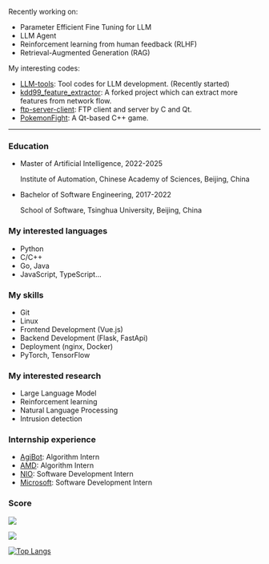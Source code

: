 Recently working on:

- Parameter Efficient Fine Tuning for LLM
- LLM Agent
- Reinforcement learning from human feedback (RLHF)
- Retrieval-Augmented Generation (RAG)

My interesting codes:

- [LLM-tools](https://github.com/yorhaha/LLM-tools): Tool codes for LLM development. (Recently started)
- [kdd99_feature_extractor](https://github.com/yorhaha/kdd99_feature_extractor): A forked project which can extract more features from network flow.
- [ftp-server-client](https://github.com/yorhaha/ftp-server-client): FTP client and server by C and Qt.
- [PokemonFight](https://github.com/yorhaha/PokemonFight): A Qt-based C++ game.

---

### Education

- Master of Artificial Intelligence, 2022-2025

  Institute of Automation, Chinese Academy of Sciences, Beijing, China

- Bachelor of Software Engineering, 2017-2022
  
  School of Software, Tsinghua University, Beijing, China

### My interested languages

- Python
- C/C++
- Go, Java
- JavaScript, TypeScript...

### My skills

- Git
- Linux
- Frontend Development (Vue.js)
- Backend Development (Flask, FastApi)
- Deployment (nginx, Docker)
- PyTorch, TensorFlow

### My interested research

- Large Language Model
- Reinforcement learning
- Natural Language Processing
- Intrusion detection

### Internship experience

- [AgiBot](https://www.agibot.com/): Algorithm Intern
- [AMD](https://www.amd.com/): Algorithm Intern
- [NIO](https://www.nio.cn/): Software Development Intern
- [Microsoft](https://www.microsoft.com/zh-cn/ard/aboutus/teams-STCA): Software Development Intern

### Score

<img src="https://komarev.com/ghpvc/?username=yorhaha&style=for-the-badge" />

![](https://github-readme-stats.vercel.app/api?username=yorhaha)

[![Top Langs](https://github-readme-stats.vercel.app/api/top-langs/?username=yorhaha&exclude_repo=blogs,CICFlowMeter,kdd99_feature_extractor,MovieRecommend,yorhaha,yorhaha.github.io&langs_count=8&layout=compact)]()
